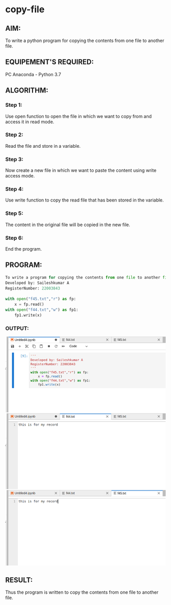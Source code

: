 # copy-file
## AIM:
To write a python program for copying the contents from one file to another file.
## EQUIPEMENT'S REQUIRED: 
PC
Anaconda - Python 3.7
## ALGORITHM: 
### Step 1:
Use open function to open the file in which we want to copy from and access it in read mode.

### Step 2: 
Read the file and store in a variable.
 
### Step 3: 
Now create a new file in which we want to paste the content using write access mode.

### Step 4: 
Use write function to copy the read file that has been stored in the variable. 

### Step 5: 
The content in the original file will be copied in the new file.

### Step 6: 
End the program.

## PROGRAM:
```python
To write a program for copying the contents from one file to another file.
Developed by: Saileshkumar A
RegisterNumber: 22003843

with open("f45.txt","r") as fp:
    x = fp.read()
with open("f44.txt","w") as fp1:
    fp1.write(x)
```
### OUTPUT:
![output](c1.png)
![output](c2.png)
![output](c3.png)



## RESULT:
Thus the program is written to copy the contents from one file to another file.